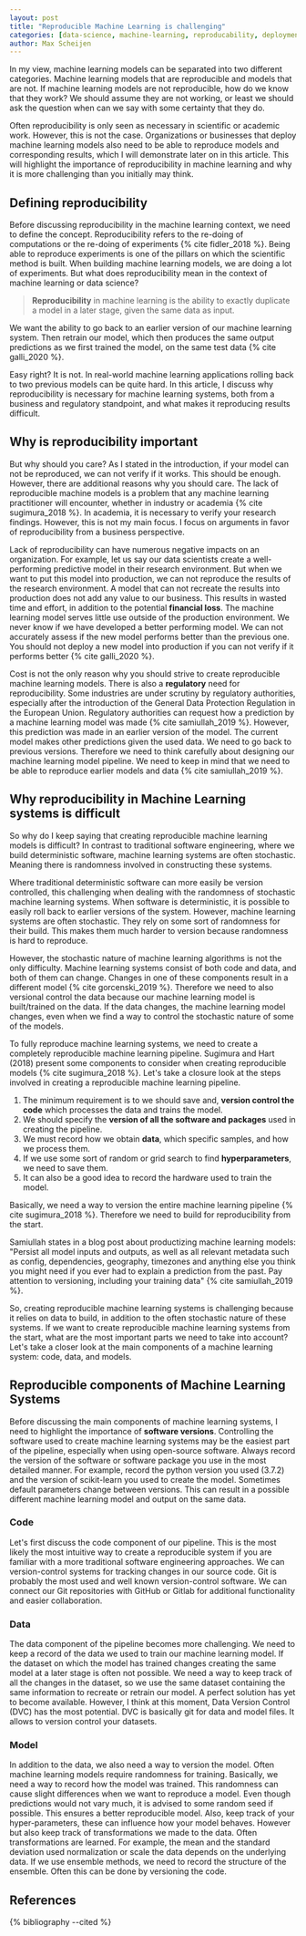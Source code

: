 ```yaml
---
layout: post
title: "Reproducible Machine Learning is challenging"
categories: [data-science, machine-learning, reproducability, deployment]
author: Max Scheijen
---
```


In my view, machine learning models can be separated into two different categories. Machine learning models that are reproducible and models that are not. If machine learning models are not reproducible, how do we know that they work? We should assume they are not working, or least we should ask the question when can we say with some certainty that they do.

Often reproducibility is only seen as necessary in scientific or academic work. However, this is not the case. Organizations or businesses that deploy machine learning models also need to be able to reproduce models and corresponding results, which I will demonstrate later on in this article. This will highlight the importance of reproducibility in machine learning and why it is more challenging than you initially may think.

## Defining reproducibility

Before discussing reproducibility in the machine learning context, we need to define the concept. Reproducibility refers to the re-doing of computations or the re-doing of experiments {% cite fidler_2018 %}. Being able to reproduce experiments is one of the pillars on which the scientific method is built. When building machine learning models, we are doing a lot of experiments. But what does reproducibility mean in the context of machine learning or data science?

> **Reproducibility** in machine learning is the ability to exactly duplicate a model in a later stage, given the same data as input. 

We want the ability to go back to an earlier version of our machine learning system. Then retrain our model, which then produces the same output predictions as we first trained the model, on the same test data {% cite galli_2020 %}.

Easy right? It is not. In real-world machine learning applications rolling back to two previous models can be quite hard. In this article, I discuss why reproducibility is necessary for machine learning systems, both from a business and regulatory standpoint, and what makes it reproducing results difficult.

## Why is reproducibility important

But why should you care? As I stated in the introduction, if your model can not be reproduced, we can not verify if it works. This should be enough. However, there are additional reasons why you should care. The lack of reproducible machine models is a problem that any machine learning practitioner will encounter, whether in industry or academia {% cite sugimura_2018 %}. In academia, it is necessary to verify your research findings. However, this is not my main focus. I focus on arguments in favor of reproducibility from a business perspective.  

Lack of reproducibility can have numerous negative impacts on an organization. For example, let us say our data scientists create a well-performing predictive model in their research environment. But when we want to put this model into production, we can not reproduce the results of the research environment. A model that can not recreate the results into production does not add any value to our business. This results in wasted time and effort, in addition to the potential **financial loss**. The machine learning model serves little use outside of the production environment. We never know if we have developed a better performing model. We can not accurately assess if the new model performs better than the previous one. You should not deploy a new model into production if you can not verify if it performs better {% cite galli_2020 %}.

Cost is not the only reason why you should strive to create reproducible machine learning models. There is also a **regulatory** need for reproducibility. Some industries are under scrutiny by regulatory authorities, especially after the introduction of the General Data Protection Regulation in the European Union. Regulatory authorities can request how a prediction by a machine learning model was made {% cite samiullah_2019 %}. However, this prediction was made in an earlier version of the model. The current model makes other predictions given the used data. We need to go back to previous versions. Therefore we need to think carefully about designing our machine learning model pipeline. We need to keep in mind that we need to be able to reproduce earlier models and data {% cite samiullah_2019 %}.

## Why reproducibility in Machine Learning systems is difficult

So why do I keep saying that creating reproducible machine learning models is difficult? In contrast to traditional software engineering, where we build deterministic software, machine learning systems are often stochastic. Meaning there is randomness involved in constructing these systems. 

Where traditional deterministic software can more easily be version controlled, this challenging when dealing with the randomness of stochastic machine learning systems. When software is deterministic, it is possible to easily roll back to earlier versions of the system. However, machine learning systems are often stochastic. They rely on some sort of randomness for their build. This makes them much harder to version because randomness is hard to reproduce.  

However, the stochastic nature of machine learning algorithms is not the only difficulty. Machine learning systems consist of both code and data, and both of them can change. Changes in one of these components result in a different model {% cite gorcenski_2019 %}. Therefore we need to also versional control the data because our machine learning model is built/trained on the data. If the data changes, the machine learning model changes, even when we find a way to control the stochastic nature of some of the models.

To fully reproduce machine learning systems, we need to create a completely reproducible machine learning pipeline. Sugimura and Hart (2018) present some components to consider when creating reproducible models {% cite sugimura_2018 %}. Let's take a closure look at the steps involved in creating a reproducible machine learning pipeline.

1. The minimum requirement is to we should save and, **version control the code** which processes the data and trains the model.
2. We should specify the **version of all the software and packages** used in creating the pipeline.
3. We must record how we obtain **data**, which specific samples, and how we process them.
4. If we use some sort of random or grid search to find **hyperparameters**, we need to save them.
5. It can also be a good idea to record the hardware used to train the model.

Basically, we need a way to version the entire machine learning pipeline {% cite sugimura_2018 %}. Therefore we need to build for reproducibility from the start.

Samiullah states in a blog post about productizing machine learning models: "Persist all model inputs and outputs, as well as all relevant metadata such as config, dependencies, geography, timezones and anything else you think you might need if you ever had to explain a prediction from the past. Pay attention to versioning, including your training data" {% cite samiullah_2019 %}.

<!-- ![png]({{ site.url }}/assets/img/2020-10-14-reproducable-ml-data-model-code.svg) -->

So, creating reproducible machine learning systems is challenging because it relies on data to build, in addition to the often stochastic nature of these systems. If we want to create reproducible machine learning systems from the start, what are the most important parts we need to take into account? Let's take a closer look at the main components of a machine learning system: code, data, and models.


## Reproducible components of Machine Learning Systems

Before discussing the main components of machine learning systems, I need to highlight the importance of **software versions**. Controlling the software used to create machine learning systems may be the easiest part of the pipeline, especially when using open-source software. Always record the version of the software or software package you use in the most detailed manner. For example, record the python version you used (3.7.2) and the version of scikit-learn you used to create the model. Sometimes default parameters change between versions. This can result in a possible different machine learning model and output on the same data.

### Code

Let's first discuss the code component of our pipeline. This is the most likely the most intuitive way to create a reproducible system if you are familiar with a more traditional software engineering approaches. We can version-control systems for tracking changes in our source code. Git is probably the most used and well known version-control software. We can connect our Git repositories with GitHub or Gitlab for additional functionality and easier collaboration.

### Data

The data component of the pipeline becomes more challenging. We need to keep a record of the data we used to train our machine learning model. If the dataset on which the model has trained changes creating the same model at a later stage is often not possible. We need a way to keep track of all the changes in the dataset, so we use the same dataset containing the same information to recreate or retrain our model. A perfect solution has yet to become available. However, I think at this moment, Data Version Control (DVC) has the most potential. DVC is basically git for data and model files. It allows to version control your datasets.


### Model 

In addition to the data, we also need a way to version the model. Often machine learning models require randomness for training. Basically, we need a way to record how the model was trained. This randomness can cause slight differences when we want to reproduce a model. Even though predictions would not vary much, it is advised to some random seed if possible. This ensures a better reproducible model. Also, keep track of your hyper-parameters, these can influence how your model behaves. However but also keep track of transformations we made to the data. Often transformations are learned. For example, the mean and the standard deviation used normalization or scale the data depends on the underlying data. If we use ensemble methods, we need to record the structure of the ensemble. Often this can be done by versioning the code.

<!-- In addition to the data, we also need a way to version the model. Basically, we need a way to record how the model was trained. This not only means that we record the hyper-parameters of the model, but also keep track of transformations we made to the data. For example, the mean and the standard deviation used normalization or scale the data depends on the underlying data.

- Model provenance refers to the record of how a model was trained. This includes the order of the features, the applied feature transformations (e.g. standardization), the hyperparameters of the algorithm, and the trained model itself. If the model is an ensemble of submodels, then the structure of the ensemble must be saved (Sugimura & Hartl). 

- The machine learning algorithms themselves also cause significant challenges to reproducibility. Similarly to some instances of feature creation, certain machine learning models require randomness for training. Common examples of this scenario include tree ensembles, cross validation, and neural networks. Tree ensembles require random feature and data extraction, cross validation relies on random data partitions, and neural networks use randomness to initialize their weights. The randomness causes slight differences between models, even ones with the same training data; these models then won’t meet the requirements of reproducibility (Soledad Galli).

- Another potential problem may arise when working with arrays. Certain APIs used to build models utilize arrays rather than data frames. Unlike data frames, arrays don’t have named features, so ordering of the columns is the only way to reliably identify them. In these cases, programmers and data scientists will need to devote additional attention to ensure to always pass the features in the correct order (Soledad Galli).

- Similar to feature creation, simple solutions can combat most of these threats to reproducibility. Data scientists must give extra care to record orders in which they pass features, the hyper-parameters used, set the seeds when needed, and mind the structure if the final model is an ensemble of models (Soledad Galli).


# Creating reproducable pipelines in Python

As you shift from the Jupyter notebooks of the research environment to production- ready applications, a key area to consider is creating reproducible pipelines for your models (Christopher Samiullah).

- Gathering data sources.
- Data pre-processing
- Variable selection
- Model building


- DVC: Open-source Version Control System for Machine Learning Projects. DVC tracks ML models and data sets DVC is built to make ML models shareable and reproducible. It is designed to handle large files, data sets, machine learning models, and metrics as well as code.

- Sklearn: is an industry standard Python machine learning library with many extremely useful and powerful modules. Modularity, or splitting up the project into components, will help ensure generality and scalability. For compatibility, the architecture will follow Scikit-learn’s API conventions, which are considered the industry standards. Alone, these packages aren’t sufficient for reproducibility as they are limited to a single training model.
  

Whilst it is possible to write custom code to do this (and in complex cases, you may have no choice), where possible try and avoid re-inventing the wheel. Reproducing containerized systems is much easier because the container images ensure operating system and runtime dependencies stay fixed. The ability to consistently and quickly generate precise environments is a huge advantage for reproducibility during testing and training (Christopher Samiullah).

```shell
.
├── Makefile # make file for automation
├── Pipfile # virtual environment
├── Pipfile.lock
├── data # dataset directory
│   └── train.csv # train data file
├── requirements.txt # package requirements
├── setup.py # create package
├── src # directory containing main source files
│   ├── config.py # global configs
│   ├── dataset.py # create dataset
│   ├── features.py # cretea features
│   ├── model.py # model architecture
│   └── train.py # train model
└── tests # directory containing tests
    ├── conftest.py 
    ├── test_dataset.py
    ├── test_features.py
    ├── test_model.py
    └── test_train.py
└── trained_model
    └── model.pkl
```



- Model and Data versioning

## Software
Managing the software used to create our machine learning models is probably the easiest step to reproduce. However, it has to be done with care. The easiest way to create an isolated environment in which we train machine learning model. In this isolated environment we install our python and third party packages. Make sure to specify versions both the python and the used package versions. For creating an isolated environment I recommend either using [`venv`](https://docs.python.org/3/library/venv.html), [`virtualenv`](https://virtualenv.pypa.io/en/latest/) or [`pipenv`](https://pipenv-fork.readthedocs.io/en/latest/) to install python and python packages. You could also use docker, however I want to keep this article as simple as possible. 

The `requirements.txt` file below contains the python package requirements for our machine learning application. Note that it's important to specfiy the exact version of the packages. Often default parameters change between package versions. In this example I will use `Pipenv` to install the requirements. Is package also allows us the specify the python version.
```shell
# requirements.txt
pandas==1.1.2
scikit-learn==0.23.2
dvc==1.8.1
```

Let's now use `pipenv` as our package manager and virtual environment. First we install `pipenv` using pip. After this we use `pipenv` to install python 3.7 and the packages stated in our `requirements.txt` file. 

```shell
# install pipenv
$ pip install pipenv

# install python
$ pipenv --python 3.7

# install packages
$ pipenv install -r requirements.txt

# activate environment shell
$ pipenv shell
```

We now have an isolated python 3.7 environment in which we can install packages and build a reproducible machine learning model.

## Code

The machine learning system or model architecture is expressed in code. Therefore is quite easy to reproduce across different version or iterations when using version control. It follows the same version control process as more tradition software systems. I suggest using [`git`](https://git-scm.com/) as it is the most used version control system and integrates nicely with both GitHub and GitLab, which provide addition functionality. Version control is the minimum we need to create a reproducible code. However there are some code best practices which are recommended, to make your code more accessible and readable for others. 

```

```

I recommend to make a global config file, which contains all your global parameters.  These configs can be accessed across you machine learning systems code. I urge to set a random seed, which you should apply to every random process which your machine learning model pipeline (data splitting, stochastic modelling, etc.). This can contain the path to your training data, train model directory. However it can also for example contain model hyper paramaters, splitting sizes.


```python
# config.py
from pathlib import Path

class Config:
  ROOT = Path(__file__).parent
  DATA_DIR = ROOT / "data"
  TRAIN_DATA = DATA_DIR / "train.csv"
  MODEL_DIR = ROOT / "trained_model"
```

The model directory should  only contain the trained model binary. This prevents confusion on what is the output of the training procedure. 

## Data

Reproducing data is on of the more challenging parts in creating reproducible machine learning models. However, is earlier stated it is essential because the our model depends on the data as input to learning its parameters. Different data will lead to different model parameters and therefore will most likely have a different output on test data. 

```python
# data.py
```

## Model

```python
# model.py
```

After running the training script we are left with an artefact, the model binary. This model can be served and used to make predictions. However, versioning this model is not always necessarily. Because we've build a reproducible machine learning pipeline, re-running the training script will reproduce the exact model binary. However if computation is long or expense we can chose the version the trained model binary in the same way was we version our data.
 -->

## References

{% bibliography --cited %}
 
